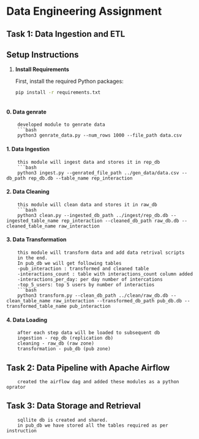# Data Engineering Assignment
## Task 1: Data Ingestion and ETL

## Setup Instructions

1. **Install Requirements**

   First, install the required Python packages:

   ```bash
   pip install -r requirements.txt



#### 0. Data genrate
        developed module to genrate data 
        ```bash
        python3 genrate_data.py --num_rows 1000 --file_path data.csv
#### 1. Data Ingestion
        this module will ingest data and stores it in rep_db
        ```bash
        python3 ingest.py --genrated_file_path ../gen_data/data.csv --db_path rep_db.db --table_name rep_interaction
#### 2. Data Cleaning
        this module will clean data and stores it in raw_db
        ```bash
        python3 clean.py --ingested_db_path ../ingest/rep_db.db --ingested_table_name rep_interaction --cleaned_db_path raw_db.db --cleaned_table_name raw_interaction
#### 3. Data Transformation
        this module will transform data and add data retrival scripts 
        in the end.
        In pub_db we will get following tables  
        -pub_interaction : transformed and cleaned table 
        -interactions_count : table with interactions_count column added 
        -interactions_per_day: per day number of intercations 
        -top_5_users: top 5 users by number of interactios
        ```bash        
        python3 transform.py --clean_db_path ../clean/raw_db.db --clean_table_name raw_interaction --transformed_db_path pub_db.db --transformed_table_name pub_interaction

#### 4. Data Loading
        after each step data will be loaded to subsequent db 
        ingestion - rep_db (replication db)
        cleaning - raw_db (raw zone)
        transformation - pub_db (pub zone)
    
## Task 2: Data Pipeline with Apache Airflow
        created the airflow dag and added these modules as a python oprator 

## Task 3: Data Storage and Retrieval
        sqllite db is created and shared. 
        in pub_db we have stored all the tables required as per instruction

